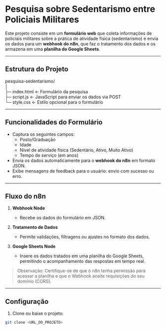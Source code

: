 # Pesquisa sobre Sedentarismo entre Policiais Militares

Este projeto consiste em um **formulário web** que coleta informações de policiais militares sobre a prática de atividade física (sedentarismo) e envia os dados para um **webhook do n8n**, que faz o tratamento dos dados e os armazena em uma **planilha do Google Sheets**.

---

## Estrutura do Projeto

pesquisa-sedentarismo/<br>
│<br>
├─ index.html ← Formulário da pesquisa<br>
├─ script.js ← JavaScript para enviar os dados via POST<br>
└─ style.css ← Estilo opcional para o formulário<br>


---

## Funcionalidades do Formulário

- Captura os seguintes campos:
  - Posto/Graduação
  - Idade
  - Nível de atividade física (Sedentário, Ativo, Muito Ativo)
  - Tempo de serviço (em anos)
- Envia os dados automaticamente para o **webhook do n8n** em formato JSON.
- Exibe mensagens de feedback para o usuário: envio com sucesso ou erro.

---

## Fluxo do n8n

1. **Webhook Node**  
   - Recebe os dados do formulário em JSON.  

2. **Tratamento de Dados**  
   - Permite validações, filtragens ou ajustes no formato dos dados.  

3. **Google Sheets Node**  
   - Insere os dados tratados em uma planilha do Google Sheets, permitindo o acompanhamento das respostas em tempo real.

> Observação: Certifique-se de que o n8n tenha permissão para acessar a planilha e que o Webhook aceite requisições do seu domínio (CORS).

---

## Configuração

1. Clone ou baixe o projeto:

```bash
git clone <URL_DO_PROJETO>
